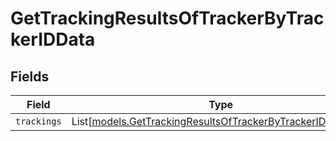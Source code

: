 # GetTrackingResultsOfTrackerByTrackerIDData


## Fields

| Field                                                                                                                      | Type                                                                                                                       | Required                                                                                                                   | Description                                                                                                                |
| -------------------------------------------------------------------------------------------------------------------------- | -------------------------------------------------------------------------------------------------------------------------- | -------------------------------------------------------------------------------------------------------------------------- | -------------------------------------------------------------------------------------------------------------------------- |
| `trackings`                                                                                                                | List[[models.GetTrackingResultsOfTrackerByTrackerIDTracking](../models/gettrackingresultsoftrackerbytrackeridtracking.md)] | :heavy_minus_sign:                                                                                                         | N/A                                                                                                                        |